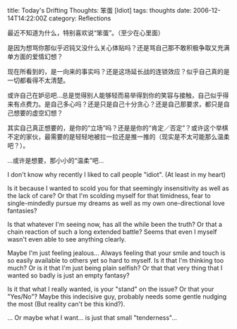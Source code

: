 title: Today's Drifting Thoughts: 笨蛋 [Idiot]
tags: thoughts
date: 2006-12-14T14:22:00Z
category: Reflections

最近不知道为什么，特别喜欢说“笨蛋”。（至少在心里面）

是因为想骂你那似乎迟钝又没什么关心体贴吗？还是骂自己那不敢积极争取又充满单方面的爱情幻想？

现在所看到的，是一向来的事实吗？还是这场延长战的连锁效应？似乎自己真的是一切都看得不太清楚。

或许自己在妒忌吧…总是觉得别人能够轻而易举得到你的笑容与接触，自己似乎得来有点费力。是自己多心吗？还是只是自己十分贪心？还是自己那要求，都只是自己想要的虚空幻想？

其实自己真正想要的，是你的“立场”吗？还是是你的“肯定／否定”？或许这个举棋不定的家伙，最需要的是轻轻地被拉一拉还是推一推的（现实是不太可能那么温柔吧？）。

…或许是想要，那小小的“温柔”吧…

I don't know why recently I liked to call people "idiot". (At least in my heart)

Is it because I wanted to scold you for that seemingly insensitivity as well as the lack of care? Or that I'm scolding myself for that timidness, fear to single-mindedly pursue my dreams as well as my own one-directional love fantasies?

Is that whatever I'm seeing now, has all the while been the truth? Or that a chain reaction of such a long extended battle? Seems that even I myself wasn't even able to see anything clearly.

Maybe I'm just feeling jealous… Always feeling that your smile and touch is so easily available to others yet so hard to myself. Is it that I'm thinking too much? Or is it that I'm just being plain selfish? Or that that very thing that I wanted so badly is just an empty fantasy?

Is it that what I really wanted, is your "stand" on the issue? Or that your "Yes/No"? Maybe this indecisive guy, probably needs some gentle nudging the most (But reality can't be this kind?).

… Or maybe what I want… is just that small "tenderness"…

